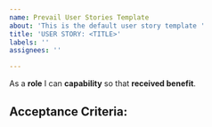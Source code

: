 ```yaml
---
name: Prevail User Stories Template
about: 'This is the default user story template '
title: 'USER STORY: <TITLE>'
labels: ''
assignees: ''

---
```


As a **role** I can **capability** so  that **received benefit**.

## Acceptance Criteria:
